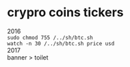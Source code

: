 <h1>crypro coins tickers</h1>
2016<br>
<code>sudo chmod 755 /../sh/btc.sh</code><br /> 
<code>watch -n 30 /../sh/btc.sh price usd</code><br /> 
2017<br>
banner > toilet

